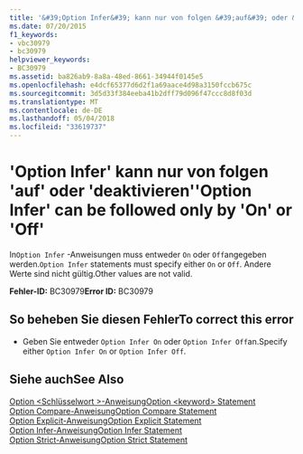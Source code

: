 ```yaml
---
title: '&#39;Option Infer&#39; kann nur von folgen &#39;auf&#39; oder &#39;deaktivieren&#39;'
ms.date: 07/20/2015
f1_keywords:
- vbc30979
- bc30979
helpviewer_keywords:
- BC30979
ms.assetid: ba826ab9-8a8a-48ed-8661-34944f0145e5
ms.openlocfilehash: e4dcf65377d6d2f1a69aace4d98a3150fccb675c
ms.sourcegitcommit: 3d5d33f384eeba41b2dff79d096f47ccc8d8f03d
ms.translationtype: MT
ms.contentlocale: de-DE
ms.lasthandoff: 05/04/2018
ms.locfileid: "33619737"
---
```

# <a name="39option-infer39-can-be-followed-only-by-39on39-or-39off39"></a><span data-ttu-id="dce3a-102">&#39;Option Infer&#39; kann nur von folgen &#39;auf&#39; oder &#39;deaktivieren&#39;</span><span class="sxs-lookup"><span data-stu-id="dce3a-102">&#39;Option Infer&#39; can be followed only by &#39;On&#39; or &#39;Off&#39;</span></span>
<span data-ttu-id="dce3a-103">In`Option Infer` -Anweisungen muss entweder `On` oder `Off`angegeben werden.</span><span class="sxs-lookup"><span data-stu-id="dce3a-103">`Option Infer` statements must specify either `On` or `Off`.</span></span> <span data-ttu-id="dce3a-104">Andere Werte sind nicht gültig.</span><span class="sxs-lookup"><span data-stu-id="dce3a-104">Other values are not valid.</span></span>  
  
 <span data-ttu-id="dce3a-105">**Fehler-ID:** BC30979</span><span class="sxs-lookup"><span data-stu-id="dce3a-105">**Error ID:** BC30979</span></span>  
  
## <a name="to-correct-this-error"></a><span data-ttu-id="dce3a-106">So beheben Sie diesen Fehler</span><span class="sxs-lookup"><span data-stu-id="dce3a-106">To correct this error</span></span>  
  
-   <span data-ttu-id="dce3a-107">Geben Sie entweder `Option Infer On` oder `Option Infer Off`an.</span><span class="sxs-lookup"><span data-stu-id="dce3a-107">Specify either `Option Infer On` or `Option Infer Off`.</span></span>  
  
## <a name="see-also"></a><span data-ttu-id="dce3a-108">Siehe auch</span><span class="sxs-lookup"><span data-stu-id="dce3a-108">See Also</span></span>  
 [<span data-ttu-id="dce3a-109">Option \<Schlüsselwort >-Anweisung</span><span class="sxs-lookup"><span data-stu-id="dce3a-109">Option \<keyword> Statement</span></span>](../../visual-basic/language-reference/statements/option-keyword-statement.md)  
 [<span data-ttu-id="dce3a-110">Option Compare-Anweisung</span><span class="sxs-lookup"><span data-stu-id="dce3a-110">Option Compare Statement</span></span>](../../visual-basic/language-reference/statements/option-compare-statement.md)  
 [<span data-ttu-id="dce3a-111">Option Explicit-Anweisung</span><span class="sxs-lookup"><span data-stu-id="dce3a-111">Option Explicit Statement</span></span>](../../visual-basic/language-reference/statements/option-explicit-statement.md)  
 [<span data-ttu-id="dce3a-112">Option Infer-Anweisung</span><span class="sxs-lookup"><span data-stu-id="dce3a-112">Option Infer Statement</span></span>](../../visual-basic/language-reference/statements/option-infer-statement.md)  
 [<span data-ttu-id="dce3a-113">Option Strict-Anweisung</span><span class="sxs-lookup"><span data-stu-id="dce3a-113">Option Strict Statement</span></span>](../../visual-basic/language-reference/statements/option-strict-statement.md)
